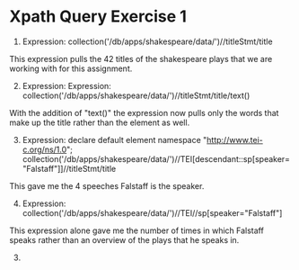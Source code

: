 # Xpath Query Exercise 1

1. Expression: collection('/db/apps/shakespeare/data/')//titleStmt/title

This expression pulls the 42 titles of the shakespeare plays that we are working with for this assignment.

2. Expression:  Expression: collection('/db/apps/shakespeare/data/')//titleStmt/title/text()

With the addition of "text()" the expression now pulls only the words that make up the title rather than the element as well.

3. Expression: declare default element namespace "http://www.tei-c.org/ns/1.0";
collection('/db/apps/shakespeare/data/')//TEI[descendant::sp[speaker="Falstaff"]]//titleStmt/title

This gave me the 4 speeches Falstaff is the speaker. 

4. Expression: collection('/db/apps/shakespeare/data/')//TEI//sp[speaker="Falstaff"]

This expression alone gave me the number of times in which Falstaff speaks rather than an overview of the plays that he speaks in. 

3. 

